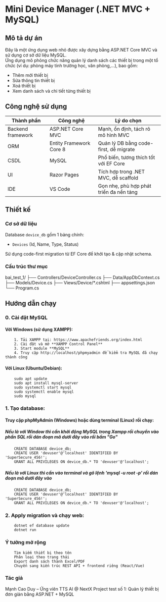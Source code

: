 # Mini Device Manager (.NET MVC + MySQL)

## Mô tả dự án
Đây là một ứng dụng web nhỏ được xây dựng bằng ASP.NET Core MVC và sử dụng cơ sở dữ liệu MySQL.  
Ứng dụng mô phỏng chức năng quản lý danh sách các thiết bị trong một tổ chức (ví dụ: phòng máy tính trường học, văn phòng,...), bao gồm:

- Thêm mới thiết bị
- Sửa thông tin thiết bị
- Xoá thiết bị
- Xem danh sách và chi tiết từng thiết bị

## Công nghệ sử dụng

| Thành phần             | Công nghệ               | Lý do chọn                             |
|------------------------|-------------------------|----------------------------------------|
| Backend framework      | ASP.NET Core MVC        | Mạnh, ổn định, tách rõ mô hình MVC     |
| ORM                    | Entity Framework Core 8 | Quản lý DB bằng code-first, dễ migrate |
| CSDL                   | MySQL                   | Phổ biến, tương thích tốt với EF Core  |
| UI                     | Razor Pages             | Tích hợp trong .NET MVC, dễ scaffold   |
| IDE                    | VS Code                 | Gọn nhẹ, phù hợp phát triển đa nền tảng|

## Thiết kế

### Cơ sở dữ liệu
Database `device_db` gồm 1 bảng chính:
- `Devices` (Id, Name, Type, Status)

Sử dụng code-first migration từ EF Core để khởi tạo & cập nhật schema.

### Cấu trúc thư mục
bai_test_1/
├── Controllers/DeviceController.cs
├── Data/AppDbContext.cs
├── Models/Device.cs
├── Views/Device/*.cshtml
├── appsettings.json
└── Program.cs

## Hướng dẫn chạy

### 0. Cài đặt MySQL 
#### Với Windows (sử dụng XAMPP):
        1. Tải XAMPP tại: https://www.apachefriends.org/index.html
        2. Cài đặt và mở **XAMPP Control Panel**
        3. Start module **MySQL**
        4. Truy cập http://localhost/phpmyadmin để kiểm tra MySQL đã chạy thành công

#### Với Linux (Ubuntu/Debian):
        sudo apt update
        sudo apt install mysql-server
        sudo systemctl start mysql
        sudo systemctl enable mysql
        sudo mysql

### 1. Tạo database:
#### Truy cập phpMyAdmin (Windows) hoặc dùng terminal (Linux) rồi chạy:
##### Nếu là với Window thì cần khởi động MySQL trong Xampp rồi chuyển vào phần SQL rồi dán đoạn mã dưới đây vào rồi bấm "Go"
        CREATE DATABASE device_db;
        CREATE USER 'devuser'@'localhost' IDENTIFIED BY 'SuperSecure_456!';
        GRANT ALL PRIVILEGES ON device_db.* TO 'devuser'@'localhost';
##### Nếu là với Linux thì cần vào terminal và gõ lệnh 'mysql -u root -p' rồi dán đoạn mã dưới đây vào
        CREATE DATABASE device_db;
        CREATE USER 'devuser'@'localhost' IDENTIFIED BY 'SuperSecure_456!';
        GRANT ALL PRIVILEGES ON device_db.* TO 'devuser'@'localhost';

### 2. Apply migration và chạy web:
        dotnet ef database update
        dotnet run

### Ý tưởng mở rộng
        Tìm kiếm thiết bị theo tên
        Phân loại theo trạng thái
        Export danh sách thành Excel/PDF
        Chuyển sang kiến trúc REST API + frontend riêng (React/Vue)

### Tác giả
Mạnh Cao Duy – Ứng viên TTS AI @ NextX
Project test số 1: Quản lý thiết bị đơn giản bằng ASP.NET + MySQL